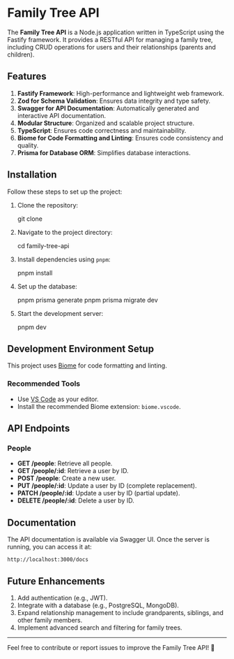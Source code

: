 # Family Tree API

The **Family Tree API** is a Node.js application written in TypeScript using the Fastify framework. It provides a RESTful API for managing a family tree, including CRUD operations for users and their relationships (parents and children).

## Features
1. **Fastify Framework**: High-performance and lightweight web framework.
2. **Zod for Schema Validation**: Ensures data integrity and type safety.
3. **Swagger for API Documentation**: Automatically generated and interactive API documentation.
4. **Modular Structure**: Organized and scalable project structure.
5. **TypeScript**: Ensures code correctness and maintainability.
6. **Biome for Code Formatting and Linting**: Ensures code consistency and quality.
7. **Prisma for Database ORM**: Simplifies database interactions.


## Installation

Follow these steps to set up the project:

1. Clone the repository:

   git clone <repository-url>

2. Navigate to the project directory:

   cd family-tree-api

3. Install dependencies using `pnpm`:

   pnpm install

4. Set up the database:

   pnpm prisma generate
   pnpm prisma migrate dev

5. Start the development server:

   pnpm dev


## Development Environment Setup

This project uses [Biome](https://biomejs.dev/) for code formatting and linting.

### Recommended Tools

- Use [VS Code](https://code.visualstudio.com/) as your editor.
- Install the recommended Biome extension: `biome.vscode`.


## API Endpoints

### People
- **GET /people**: Retrieve all people.
- **GET /people/:id**: Retrieve a user by ID.
- **POST /people**: Create a new user.
- **PUT /people/:id**: Update a user by ID (complete replacement).
- **PATCH /people/:id**: Update a user by ID (partial update).
- **DELETE /people/:id**: Delete a user by ID.

## Documentation

The API documentation is available via Swagger UI. Once the server is running, you can access it at:
```
http://localhost:3000/docs
```

## Future Enhancements

1. Add authentication (e.g., JWT).
2. Integrate with a database (e.g., PostgreSQL, MongoDB).
3. Expand relationship management to include grandparents, siblings, and other family members.
4. Implement advanced search and filtering for family trees.

---

Feel free to contribute or report issues to improve the Family Tree API! 🚀
